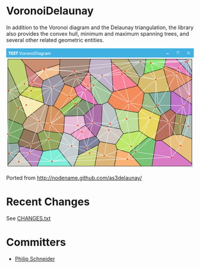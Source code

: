 # VoronoiDelaunay
In addition to the Voronoi diagram and the Delaunay triangulation, the library also provides the convex hull, minimum and maximum spanning trees, and several other related geometric entities.

![alt tag](https://github.com/PSneijder/VoronoiDelaunay/blob/master/Assets/VoronoiDelaunay.png)

Ported from http://nodename.github.com/as3delaunay/

# Recent Changes
See [CHANGES.txt](CHANGES.txt)

# Committers
* [Philip Schneider](https://github.com/PSneijder)
